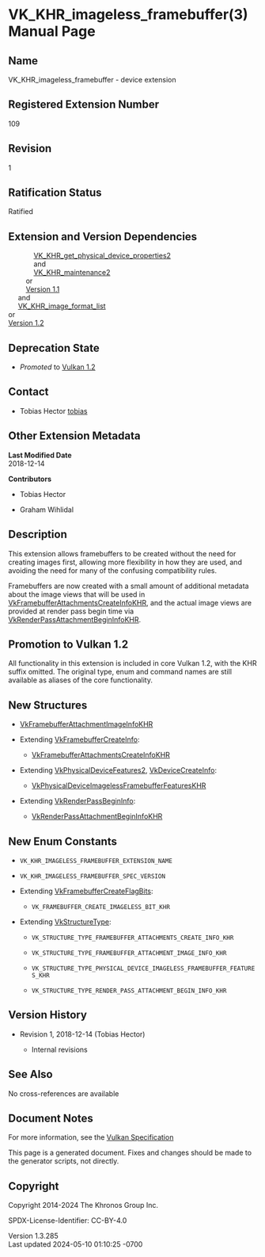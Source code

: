 # VK_KHR_imageless_framebuffer(3) Manual Page

## Name

VK_KHR_imageless_framebuffer - device extension



## <a href="#_registered_extension_number" class="anchor"></a>Registered Extension Number

109

## <a href="#_revision" class="anchor"></a>Revision

1

## <a href="#_ratification_status" class="anchor"></a>Ratification Status

Ratified

## <a href="#_extension_and_version_dependencies" class="anchor"></a>Extension and Version Dependencies

            
[VK_KHR_get_physical_device_properties2](https://registry.khronos.org/vulkan/specs/1.3-extensions/man/html/VK_KHR_get_physical_device_properties2.html)  
             and  
             [VK_KHR_maintenance2](https://registry.khronos.org/vulkan/specs/1.3-extensions/man/html/VK_KHR_maintenance2.html)  
         or  
         [Version 1.1](#versions-1.1)  
     and  
     [VK_KHR_image_format_list](https://registry.khronos.org/vulkan/specs/1.3-extensions/man/html/VK_KHR_image_format_list.html)  
or  
[Version 1.2](#versions-1.2)  

## <a href="#_deprecation_state" class="anchor"></a>Deprecation State

- *Promoted* to <a
  href="https://registry.khronos.org/vulkan/specs/1.3-extensions/html/vkspec.html#versions-1.2-promotions"
  target="_blank" rel="noopener">Vulkan 1.2</a>

## <a href="#_contact" class="anchor"></a>Contact

- Tobias Hector <a
  href="https://github.com/KhronosGroup/Vulkan-Docs/issues/new?body=%5BVK_KHR_imageless_framebuffer%5D%20@tobias%0A*Here%20describe%20the%20issue%20or%20question%20you%20have%20about%20the%20VK_KHR_imageless_framebuffer%20extension*"
  target="_blank" rel="nofollow noopener"><em></em>tobias</a>

## <a href="#_other_extension_metadata" class="anchor"></a>Other Extension Metadata

**Last Modified Date**  
2018-12-14

**Contributors**  
- Tobias Hector

- Graham Wihlidal

## <a href="#_description" class="anchor"></a>Description

This extension allows framebuffers to be created without the need for
creating images first, allowing more flexibility in how they are used,
and avoiding the need for many of the confusing compatibility rules.

Framebuffers are now created with a small amount of additional metadata
about the image views that will be used in
[VkFramebufferAttachmentsCreateInfoKHR](https://registry.khronos.org/vulkan/specs/1.3-extensions/man/html/VkFramebufferAttachmentsCreateInfoKHR.html),
and the actual image views are provided at render pass begin time via
[VkRenderPassAttachmentBeginInfoKHR](https://registry.khronos.org/vulkan/specs/1.3-extensions/man/html/VkRenderPassAttachmentBeginInfoKHR.html).

## <a href="#_promotion_to_vulkan_1_2" class="anchor"></a>Promotion to Vulkan 1.2

All functionality in this extension is included in core Vulkan 1.2, with
the KHR suffix omitted. The original type, enum and command names are
still available as aliases of the core functionality.

## <a href="#_new_structures" class="anchor"></a>New Structures

- [VkFramebufferAttachmentImageInfoKHR](https://registry.khronos.org/vulkan/specs/1.3-extensions/man/html/VkFramebufferAttachmentImageInfoKHR.html)

- Extending [VkFramebufferCreateInfo](https://registry.khronos.org/vulkan/specs/1.3-extensions/man/html/VkFramebufferCreateInfo.html):

  - [VkFramebufferAttachmentsCreateInfoKHR](https://registry.khronos.org/vulkan/specs/1.3-extensions/man/html/VkFramebufferAttachmentsCreateInfoKHR.html)

- Extending [VkPhysicalDeviceFeatures2](https://registry.khronos.org/vulkan/specs/1.3-extensions/man/html/VkPhysicalDeviceFeatures2.html),
  [VkDeviceCreateInfo](https://registry.khronos.org/vulkan/specs/1.3-extensions/man/html/VkDeviceCreateInfo.html):

  - [VkPhysicalDeviceImagelessFramebufferFeaturesKHR](https://registry.khronos.org/vulkan/specs/1.3-extensions/man/html/VkPhysicalDeviceImagelessFramebufferFeaturesKHR.html)

- Extending [VkRenderPassBeginInfo](https://registry.khronos.org/vulkan/specs/1.3-extensions/man/html/VkRenderPassBeginInfo.html):

  - [VkRenderPassAttachmentBeginInfoKHR](https://registry.khronos.org/vulkan/specs/1.3-extensions/man/html/VkRenderPassAttachmentBeginInfoKHR.html)

## <a href="#_new_enum_constants" class="anchor"></a>New Enum Constants

- `VK_KHR_IMAGELESS_FRAMEBUFFER_EXTENSION_NAME`

- `VK_KHR_IMAGELESS_FRAMEBUFFER_SPEC_VERSION`

- Extending
  [VkFramebufferCreateFlagBits](https://registry.khronos.org/vulkan/specs/1.3-extensions/man/html/VkFramebufferCreateFlagBits.html):

  - `VK_FRAMEBUFFER_CREATE_IMAGELESS_BIT_KHR`

- Extending [VkStructureType](https://registry.khronos.org/vulkan/specs/1.3-extensions/man/html/VkStructureType.html):

  - `VK_STRUCTURE_TYPE_FRAMEBUFFER_ATTACHMENTS_CREATE_INFO_KHR`

  - `VK_STRUCTURE_TYPE_FRAMEBUFFER_ATTACHMENT_IMAGE_INFO_KHR`

  - `VK_STRUCTURE_TYPE_PHYSICAL_DEVICE_IMAGELESS_FRAMEBUFFER_FEATURES_KHR`

  - `VK_STRUCTURE_TYPE_RENDER_PASS_ATTACHMENT_BEGIN_INFO_KHR`

## <a href="#_version_history" class="anchor"></a>Version History

- Revision 1, 2018-12-14 (Tobias Hector)

  - Internal revisions

## <a href="#_see_also" class="anchor"></a>See Also

No cross-references are available

## <a href="#_document_notes" class="anchor"></a>Document Notes

For more information, see the <a
href="https://registry.khronos.org/vulkan/specs/1.3-extensions/html/vkspec.html#VK_KHR_imageless_framebuffer"
target="_blank" rel="noopener">Vulkan Specification</a>

This page is a generated document. Fixes and changes should be made to
the generator scripts, not directly.

## <a href="#_copyright" class="anchor"></a>Copyright

Copyright 2014-2024 The Khronos Group Inc.

SPDX-License-Identifier: CC-BY-4.0

Version 1.3.285  
Last updated 2024-05-10 01:10:25 -0700
